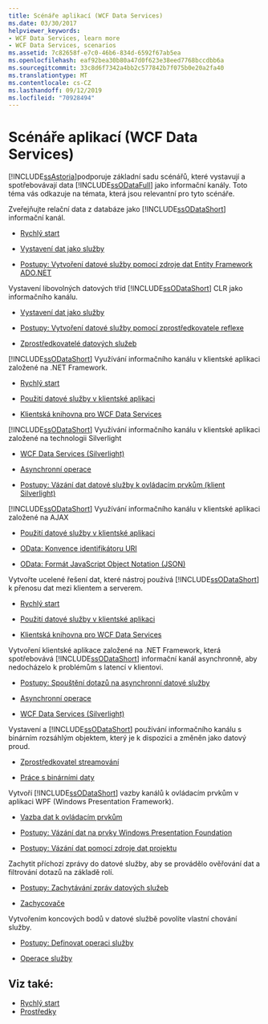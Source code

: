 ```yaml
---
title: Scénáře aplikací (WCF Data Services)
ms.date: 03/30/2017
helpviewer_keywords:
- WCF Data Services, learn more
- WCF Data Services, scenarios
ms.assetid: 7c82658f-e7c0-46b6-834d-6592f67ab5ea
ms.openlocfilehash: eaf92bea30b80a47d0f623e38eed7768bccdbb6a
ms.sourcegitcommit: 33c8d6f7342a4bb2c577842b7f075b0e20a2fa40
ms.translationtype: MT
ms.contentlocale: cs-CZ
ms.lasthandoff: 09/12/2019
ms.locfileid: "70928494"
---
```

# <a name="application-scenarios-wcf-data-services"></a>Scénáře aplikací (WCF Data Services)

[!INCLUDE[ssAstoria](../../../../includes/ssastoria-md.md)]podporuje základní sadu scénářů, které vystavují a spotřebovávají data [!INCLUDE[ssODataFull](../../../../includes/ssodatafull-md.md)] jako informační kanály. Toto téma vás odkazuje na témata, která jsou relevantní pro tyto scénáře.

Zveřejňujte relační data z databáze jako [!INCLUDE[ssODataShort](../../../../includes/ssodatashort-md.md)] informační kanál.

- [Rychlý start](../../../../docs/framework/data/wcf/quickstart-wcf-data-services.md)

- [Vystavení dat jako služby](exposing-your-data-as-a-service-wcf-data-services.md)

- [Postupy: Vytvoření datové služby pomocí zdroje dat Entity Framework ADO.NET](create-a-data-service-using-an-adonet-ef-data-wcf.md)

Vystavení libovolných datových tříd [!INCLUDE[ssODataShort](../../../../includes/ssodatashort-md.md)] CLR jako informačního kanálu.

- [Vystavení dat jako služby](../../../../docs/framework/data/wcf/exposing-your-data-as-a-service-wcf-data-services.md)

- [Postupy: Vytvoření datové služby pomocí zprostředkovatele reflexe](create-a-data-service-using-rp-wcf-data-services.md)

- [Zprostředkovatelé datových služeb](data-services-providers-wcf-data-services.md)

[!INCLUDE[ssODataShort](../../../../includes/ssodatashort-md.md)] Využívání informačního kanálu v klientské aplikaci založené na .NET Framework.

- [Rychlý start](../../../../docs/framework/data/wcf/quickstart-wcf-data-services.md)

- [Použití datové služby v klientské aplikaci](using-a-data-service-in-a-client-application-wcf-data-services.md)

- [Klientská knihovna pro WCF Data Services](wcf-data-services-client-library.md)

[!INCLUDE[ssODataShort](../../../../includes/ssodatashort-md.md)] Využívání informačního kanálu v klientské aplikaci založené na technologii Silverlight

- [WCF Data Services (Silverlight)](https://docs.microsoft.com/previous-versions/windows/silverlight/dotnet-windows-silverlight/cc838234(v=vs.95))

- [Asynchronní operace](asynchronous-operations-wcf-data-services.md)

- [Postupy: Vázání dat datové služby k ovládacím prvkům (klient Silverlight)](https://docs.microsoft.com/previous-versions/dotnet/wcf-data-services/ee681614(v=vs.103))

[!INCLUDE[ssODataShort](../../../../includes/ssodatashort-md.md)] Využívání informačního kanálu v klientské aplikaci založené na AJAX

- [Použití datové služby v klientské aplikaci](../../../../docs/framework/data/wcf/using-a-data-service-in-a-client-application-wcf-data-services.md)

- [OData: Konvence identifikátoru URI](https://go.microsoft.com/fwlink/?LinkId=185564)

- [OData: Formát JavaScript Object Notation (JSON)](https://go.microsoft.com/fwlink/?LinkId=185790)

Vytvořte ucelené řešení dat, které nástroj používá [!INCLUDE[ssODataShort](../../../../includes/ssodatashort-md.md)] k přenosu dat mezi klientem a serverem.

- [Rychlý start](../../../../docs/framework/data/wcf/quickstart-wcf-data-services.md)

- [Použití datové služby v klientské aplikaci](using-a-data-service-in-a-client-application-wcf-data-services.md)

- [Klientská knihovna pro WCF Data Services](wcf-data-services-client-library.md)

Vytvoření klientské aplikace založené na .NET Framework, která spotřebovává [!INCLUDE[ssODataShort](../../../../includes/ssodatashort-md.md)] informační kanál asynchronně, aby nedocházelo k problémům s latencí v klientovi.

- [Postupy: Spouštění dotazů na asynchronní datové služby](../../../../docs/framework/data/wcf/how-to-execute-asynchronous-data-service-queries-wcf-data-services.md)

- [Asynchronní operace](asynchronous-operations-wcf-data-services.md)

- [WCF Data Services (Silverlight)](https://docs.microsoft.com/previous-versions/windows/silverlight/dotnet-windows-silverlight/cc838234(v=vs.95))

Vystavení a [!INCLUDE[ssODataShort](../../../../includes/ssodatashort-md.md)] používání informačního kanálu s binárním rozsáhlým objektem, který je k dispozici a změněn jako datový proud.

- [Zprostředkovatel streamování](../../../../docs/framework/data/wcf/streaming-provider-wcf-data-services.md)

- [Práce s binárními daty](working-with-binary-data-wcf-data-services.md)

Vytvoří [!INCLUDE[ssODataShort](../../../../includes/ssodatashort-md.md)] vazby kanálů k ovládacím prvkům v aplikaci WPF (Windows Presentation Framework).

- [Vazba dat k ovládacím prvkům](../../../../docs/framework/data/wcf/binding-data-to-controls-wcf-data-services.md)

- [Postupy: Vázání dat na prvky Windows Presentation Foundation](bind-data-to-wpf-elements-wcf-data-services.md)

- [Postupy: Vázání dat pomocí zdroje dat projektu](how-to-bind-data-using-a-project-data-source-wcf-data-services.md)

Zachytit příchozí zprávy do datové služby, aby se provádělo ověřování dat a filtrování dotazů na základě rolí.

- [Postupy: Zachytávání zpráv datových služeb](../../../../docs/framework/data/wcf/how-to-intercept-data-service-messages-wcf-data-services.md)

- [Zachycovače](interceptors-wcf-data-services.md)

Vytvořením koncových bodů v datové službě povolíte vlastní chování služby.

- [Postupy: Definovat operaci služby](../../../../docs/framework/data/wcf/how-to-define-a-service-operation-wcf-data-services.md)

- [Operace služby](service-operations-wcf-data-services.md)

## <a name="see-also"></a>Viz také:

- [Rychlý start](quickstart-wcf-data-services.md)
- [Prostředky](wcf-data-services-resources.md)
